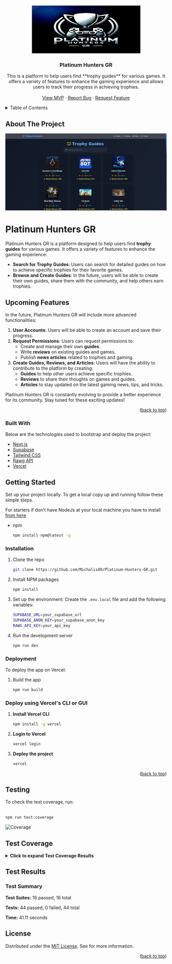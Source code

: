 <div id="top"></div>

<!-- PROJECT LOGO -->
<br />
<div align="center">
    <img src="assets/platinum-hunters-gr.png" alt="Logo" width="339" height="149">

  <h3 align="center">Platinum Hunters GR</h3>

  <p align="center">
    This is a platform to help users find **trophy guides** for various games. It offers a variety of features to enhance the gaming experience and allows users to track their progress in achieving trophies.
    <br />
    <br />
    <a href="https://platinum-hunters-gr.vercel.app/" target="_blank">View MVP</a>
    ·
    <a href="https://platinum-hunters-gr.vercel.app/pages/contact">Report Bug</a>
    ·
    <a href="https://github.com/Michalis89/Platinum-Hunters-GR/issues">Request Feature</a>
  </p>
</div>

<!-- TABLE OF CONTENTS -->
<details>
  <summary>Table of Contents</summary>
  <ol>
    <li>
      <a href="#about-the-project">About The Project</a>
      <ul>
        <li><a href="#built-with">Built With</a></li>
      </ul>
    </li>
    <li>
      <a href="#getting-started">Getting Started</a>
      <ul>
        <li><a href="#installation">Installation</a></li>
        <li><a href="#deployment">Deployment</a></li>
      </ul>
    </li>
    <li><a href="#api-usage">API</a></li>
    <li><a href="#license">License</a></li>
  </ol>
</details>

<!-- ABOUT THE PROJECT -->

## About The Project

<div id="about-the-project"></div>

[![Product Name Screen Shot][product-screenshot]](https://platinum-hunters-gr.vercel.app/pages/guide)

# Platinum Hunters GR

Platinum Hunters GR is a platform designed to help users find **trophy guides** for various games. It offers a variety of features to enhance the gaming experience:

- **Search for Trophy Guides**: Users can search for detailed guides on how to achieve specific trophies for their favorite games.
- **Browse and Create Guides**: In the future, users will be able to create their own guides, share them with the community, and help others earn trophies.

## Upcoming Features

In the future, Platinum Hunters GR will include more advanced functionalities:

1. **User Accounts**: Users will be able to create an account and save their progress.
2. **Request Permissions**: Users can request permissions to:
   - Create and manage their own **guides**.
   - Write **reviews** on existing guides and games.
   - Publish **news articles** related to trophies and gaming.
3. **Create Guides, Reviews, and Articles**: Users will have the ability to contribute to the platform by creating:
   - **Guides** to help other users achieve specific trophies.
   - **Reviews** to share their thoughts on games and guides.
   - **Articles** to stay updated on the latest gaming news, tips, and tricks.

Platinum Hunters GR is constantly evolving to provide a better experience for its community. Stay tuned for these exciting updates!

<p align="right">(<a href="#top">back to top</a>)</p>

### Built With

<div id="built-with"></div>

Below are the technologies used to bootstrap and deploy the project:

- [Next.js](https://nextjs.org/)
- [Supabase](https://supabase.io/)
- [Tailwind CSS](https://tailwindcss.com/)
- [Rawg API](https://rawg.io/apidocs)
- [Vercel](https://vercel.com/)

<!-- GETTING STARTED -->

## Getting Started

<div id="getting-started"></div>

Set up your project locally.
To get a local copy up and running follow these simple steps.

For starters if don't have NodeJs at your local machine you have to install <a href="https://nodejs.org/en/download/">from here</a>

- npm

  ```sh
  npm install npm@latest -g

  ```

### Installation

<div id="installation"></div>

1. Clone the repo

   ```sh
   git clone https://github.com/Michalis89/Platinum-Hunters-GR.git

   ```

2. Install NPM packages

   ```sh
   npm install

   ```

3. Set up the environment:
   Create the `.env.local` file and add the following variables:

   ```sh
   SUPABASE_URL=your_supabase_url
   SUPABASE_ANON_KEY=your_supabase_anon_key
   RAWG_API_KEY=your_api_key

   ```

4. Run the development server

   ```sh
   npm run dev

   ```

### Deployment

<div id="deployment"></div>

To deploy the app on Vercel:

1. Build the app

   ```sh
   npm run build

   ```

### Deploy using Vercel's CLI or GUI

1. **Install Vercel CLI**

   ```sh
   npm install -g vercel

   ```

2. **Login to Vercel**

   ```sh
   vercel login

   ```

3. **Deploy the project**

   ```sh
   vercel

   ```

  <p align="right">(<a href="#top">back to top</a>)</p>

## Testing

To check the test coverage, run:

```sh

npm run test:coverage

```

![Coverage](https://coveralls.io/repos/github/Michalis89/Platinum-Hunters-GR/badge.svg?branch=develop)

## Test Coverage

<details id="results">
  <summary><strong>Click to expand Test Coverage Results</strong></summary>
  <div>
    <table>
      <tr><th>File</th><th>% Stmts</th><th>% Branch</th><th>% Funcs</th><th>% Lines</th><th>Uncovered Line #s</th></tr>
      <tr>
        <td><strong>All files</strong></td>
        <td><span style="color: red;">14.54%</span></td>
        <td><span style="color: orange;">53.19%</span></td>
        <td><span style="color: red;">26.67%</span></td>
        <td><span style="color: red;">14.54%</span></td>
        <td>-</td>
      </tr>
<tr>
<td>layout.tsx</td>
<td><span style="color: red;">0.00%</span></td>
<td><span style="color: red;">0.00%</span></td>
<td><span style="color: red;">0.00%</span></td>
<td><span style="color: red;">0.00%</span></td>
<td>-</td>
</tr>
<tr>
<td>page.tsx</td>
<td><span style="color: green;">100.00%</span></td>
<td><span style="color: green;">100.00%</span></td>
<td><span style="color: green;">100.00%</span></td>
<td><span style="color: green;">100.00%</span></td>
<td>-</td>
</tr>
<tr>
<td>route.ts</td>
<td><span style="color: red;">0.00%</span></td>
<td><span style="color: red;">0.00%</span></td>
<td><span style="color: red;">0.00%</span></td>
<td><span style="color: red;">0.00%</span></td>
<td>-</td>
</tr>
<tr>
<td>route.ts</td>
<td><span style="color: red;">0.00%</span></td>
<td><span style="color: red;">0.00%</span></td>
<td><span style="color: red;">0.00%</span></td>
<td><span style="color: red;">0.00%</span></td>
<td>-</td>
</tr>
<tr>
<td>route.ts</td>
<td><span style="color: red;">0.00%</span></td>
<td><span style="color: red;">0.00%</span></td>
<td><span style="color: red;">0.00%</span></td>
<td><span style="color: red;">0.00%</span></td>
<td>-</td>
</tr>
<tr>
<td>route.ts</td>
<td><span style="color: red;">0.00%</span></td>
<td><span style="color: red;">0.00%</span></td>
<td><span style="color: red;">0.00%</span></td>
<td><span style="color: red;">0.00%</span></td>
<td>-</td>
</tr>
<tr>
<td>route.ts</td>
<td><span style="color: red;">0.00%</span></td>
<td><span style="color: red;">0.00%</span></td>
<td><span style="color: red;">0.00%</span></td>
<td><span style="color: red;">0.00%</span></td>
<td>-</td>
</tr>
<tr>
<td>route.ts</td>
<td><span style="color: red;">0.00%</span></td>
<td><span style="color: red;">0.00%</span></td>
<td><span style="color: red;">0.00%</span></td>
<td><span style="color: red;">0.00%</span></td>
<td>-</td>
</tr>
<tr>
<td>route.ts</td>
<td><span style="color: red;">0.00%</span></td>
<td><span style="color: red;">0.00%</span></td>
<td><span style="color: red;">0.00%</span></td>
<td><span style="color: red;">0.00%</span></td>
<td>-</td>
</tr>
<tr>
<td>route.ts</td>
<td><span style="color: red;">0.00%</span></td>
<td><span style="color: red;">0.00%</span></td>
<td><span style="color: red;">0.00%</span></td>
<td><span style="color: red;">0.00%</span></td>
<td>-</td>
</tr>
<tr>
<td>route.ts</td>
<td><span style="color: red;">0.00%</span></td>
<td><span style="color: red;">0.00%</span></td>
<td><span style="color: red;">0.00%</span></td>
<td><span style="color: red;">0.00%</span></td>
<td>-</td>
</tr>
<tr>
<td>route.ts</td>
<td><span style="color: red;">0.00%</span></td>
<td><span style="color: red;">0.00%</span></td>
<td><span style="color: red;">0.00%</span></td>
<td><span style="color: red;">0.00%</span></td>
<td>-</td>
</tr>
<tr>
<td>route.ts</td>
<td><span style="color: red;">0.00%</span></td>
<td><span style="color: red;">0.00%</span></td>
<td><span style="color: red;">0.00%</span></td>
<td><span style="color: red;">0.00%</span></td>
<td>-</td>
</tr>
<tr>
<td>route.ts</td>
<td><span style="color: red;">0.00%</span></td>
<td><span style="color: red;">0.00%</span></td>
<td><span style="color: red;">0.00%</span></td>
<td><span style="color: red;">0.00%</span></td>
<td>-</td>
</tr>
<tr>
<td>Navbar.tsx</td>
<td><span style="color: green;">100.00%</span></td>
<td><span style="color: green;">100.00%</span></td>
<td><span style="color: orange;">66.67%</span></td>
<td><span style="color: green;">100.00%</span></td>
<td>-</td>
</tr>
<tr>
<td>NavbarWrapper.tsx</td>
<td><span style="color: green;">100.00%</span></td>
<td><span style="color: green;">100.00%</span></td>
<td><span style="color: green;">100.00%</span></td>
<td><span style="color: green;">100.00%</span></td>
<td>-</td>
</tr>
<tr>
<td>BugReportForm.tsx</td>
<td><span style="color: red;">0.00%</span></td>
<td><span style="color: red;">0.00%</span></td>
<td><span style="color: red;">0.00%</span></td>
<td><span style="color: red;">0.00%</span></td>
<td>-</td>
</tr>
<tr>
<td>FeatureRequestForm.tsx</td>
<td><span style="color: red;">0.00%</span></td>
<td><span style="color: red;">0.00%</span></td>
<td><span style="color: red;">0.00%</span></td>
<td><span style="color: red;">0.00%</span></td>
<td>-</td>
</tr>
<tr>
<td>GeneralQuestionForm.tsx</td>
<td><span style="color: red;">0.00%</span></td>
<td><span style="color: red;">0.00%</span></td>
<td><span style="color: red;">0.00%</span></td>
<td><span style="color: red;">0.00%</span></td>
<td>-</td>
</tr>
<tr>
<td>NewGuideForm.tsx</td>
<td><span style="color: red;">0.00%</span></td>
<td><span style="color: red;">0.00%</span></td>
<td><span style="color: red;">0.00%</span></td>
<td><span style="color: red;">0.00%</span></td>
<td>-</td>
</tr>
<tr>
<td>SupportForm.tsx</td>
<td><span style="color: red;">0.00%</span></td>
<td><span style="color: red;">0.00%</span></td>
<td><span style="color: red;">0.00%</span></td>
<td><span style="color: red;">0.00%</span></td>
<td>-</td>
</tr>
<tr>
<td>EditGuideButton.tsx</td>
<td><span style="color: red;">0.00%</span></td>
<td><span style="color: red;">0.00%</span></td>
<td><span style="color: red;">0.00%</span></td>
<td><span style="color: red;">0.00%</span></td>
<td>-</td>
</tr>
<tr>
<td>GameDetailsInfo.tsx</td>
<td><span style="color: red;">0.00%</span></td>
<td><span style="color: red;">0.00%</span></td>
<td><span style="color: red;">0.00%</span></td>
<td><span style="color: red;">0.00%</span></td>
<td>-</td>
</tr>
<tr>
<td>GamePlatforms.tsx</td>
<td><span style="color: red;">0.00%</span></td>
<td><span style="color: red;">0.00%</span></td>
<td><span style="color: red;">0.00%</span></td>
<td><span style="color: red;">0.00%</span></td>
<td>-</td>
</tr>
<tr>
<td>GuideStats.tsx</td>
<td><span style="color: red;">0.00%</span></td>
<td><span style="color: red;">0.00%</span></td>
<td><span style="color: red;">0.00%</span></td>
<td><span style="color: red;">0.00%</span></td>
<td>-</td>
</tr>
<tr>
<td>TrophyGuides.tsx</td>
<td><span style="color: red;">0.00%</span></td>
<td><span style="color: red;">0.00%</span></td>
<td><span style="color: red;">0.00%</span></td>
<td><span style="color: red;">0.00%</span></td>
<td>-</td>
</tr>
<tr>
<td>TrophyStats.tsx</td>
<td><span style="color: red;">0.00%</span></td>
<td><span style="color: red;">0.00%</span></td>
<td><span style="color: red;">0.00%</span></td>
<td><span style="color: red;">0.00%</span></td>
<td>-</td>
</tr>
<tr>
<td>UpdateGameInfoButton.tsx</td>
<td><span style="color: red;">0.00%</span></td>
<td><span style="color: red;">0.00%</span></td>
<td><span style="color: red;">0.00%</span></td>
<td><span style="color: red;">0.00%</span></td>
<td>-</td>
</tr>
<tr>
<td>GameCard.tsx</td>
<td><span style="color: green;">100.00%</span></td>
<td><span style="color: green;">100.00%</span></td>
<td><span style="color: green;">100.00%</span></td>
<td><span style="color: green;">100.00%</span></td>
<td>-</td>
</tr>
<tr>
<td>GameGrid.tsx</td>
<td><span style="color: green;">100.00%</span></td>
<td><span style="color: green;">100.00%</span></td>
<td><span style="color: green;">100.00%</span></td>
<td><span style="color: green;">100.00%</span></td>
<td>-</td>
</tr>
<tr>
<td>SearchBar.tsx</td>
<td><span style="color: green;">100.00%</span></td>
<td><span style="color: green;">100.00%</span></td>
<td><span style="color: green;">100.00%</span></td>
<td><span style="color: green;">100.00%</span></td>
<td>-</td>
</tr>
<tr>
<td>AlertMessage.tsx</td>
<td><span style="color: green;">100.00%</span></td>
<td><span style="color: green;">100.00%</span></td>
<td><span style="color: green;">100.00%</span></td>
<td><span style="color: green;">100.00%</span></td>
<td>-</td>
</tr>
<tr>
<td>Badge.tsx</td>
<td><span style="color: red;">0.00%</span></td>
<td><span style="color: red;">0.00%</span></td>
<td><span style="color: red;">0.00%</span></td>
<td><span style="color: red;">0.00%</span></td>
<td>-</td>
</tr>
<tr>
<td>Button.tsx</td>
<td><span style="color: red;">0.00%</span></td>
<td><span style="color: red;">0.00%</span></td>
<td><span style="color: red;">0.00%</span></td>
<td><span style="color: red;">0.00%</span></td>
<td>-</td>
</tr>
<tr>
<td>Card.tsx</td>
<td><span style="color: red;">0.00%</span></td>
<td><span style="color: red;">0.00%</span></td>
<td><span style="color: red;">0.00%</span></td>
<td><span style="color: red;">0.00%</span></td>
<td>-</td>
</tr>
<tr>
<td>Dropdown.tsx</td>
<td><span style="color: red;">0.00%</span></td>
<td><span style="color: red;">0.00%</span></td>
<td><span style="color: red;">0.00%</span></td>
<td><span style="color: red;">0.00%</span></td>
<td>-</td>
</tr>
<tr>
<td>FormErrorMessage.tsx</td>
<td><span style="color: red;">0.00%</span></td>
<td><span style="color: red;">0.00%</span></td>
<td><span style="color: red;">0.00%</span></td>
<td><span style="color: red;">0.00%</span></td>
<td>-</td>
</tr>
<tr>
<td>Input.tsx</td>
<td><span style="color: red;">0.00%</span></td>
<td><span style="color: red;">0.00%</span></td>
<td><span style="color: red;">0.00%</span></td>
<td><span style="color: red;">0.00%</span></td>
<td>-</td>
</tr>
<tr>
<td>Skeleton.tsx</td>
<td><span style="color: green;">100.00%</span></td>
<td><span style="color: green;">100.00%</span></td>
<td><span style="color: green;">100.00%</span></td>
<td><span style="color: green;">100.00%</span></td>
<td>-</td>
</tr>
<tr>
<td>UnderConstruction.tsx</td>
<td><span style="color: green;">97.10%</span></td>
<td><span style="color: green;">80.00%</span></td>
<td><span style="color: green;">100.00%</span></td>
<td><span style="color: green;">97.10%</span></td>
<td>-</td>
</tr>
<tr>
<td>page.tsx</td>
<td><span style="color: red;">0.00%</span></td>
<td><span style="color: red;">0.00%</span></td>
<td><span style="color: red;">0.00%</span></td>
<td><span style="color: red;">0.00%</span></td>
<td>-</td>
</tr>
<tr>
<td>page.tsx</td>
<td><span style="color: red;">0.00%</span></td>
<td><span style="color: red;">0.00%</span></td>
<td><span style="color: red;">0.00%</span></td>
<td><span style="color: red;">0.00%</span></td>
<td>-</td>
</tr>
<tr>
<td>page.tsx</td>
<td><span style="color: green;">100.00%</span></td>
<td><span style="color: green;">100.00%</span></td>
<td><span style="color: green;">100.00%</span></td>
<td><span style="color: green;">100.00%</span></td>
<td>-</td>
</tr>
<tr>
<td>page.tsx</td>
<td><span style="color: red;">0.00%</span></td>
<td><span style="color: red;">0.00%</span></td>
<td><span style="color: red;">0.00%</span></td>
<td><span style="color: red;">0.00%</span></td>
<td>-</td>
</tr>
<tr>
<td>page.tsx</td>
<td><span style="color: red;">0.00%</span></td>
<td><span style="color: red;">0.00%</span></td>
<td><span style="color: red;">0.00%</span></td>
<td><span style="color: red;">0.00%</span></td>
<td>-</td>
</tr>
<tr>
<td>page.tsx</td>
<td><span style="color: red;">0.00%</span></td>
<td><span style="color: red;">0.00%</span></td>
<td><span style="color: red;">0.00%</span></td>
<td><span style="color: red;">0.00%</span></td>
<td>-</td>
</tr>
<tr>
<td>page.tsx</td>
<td><span style="color: red;">0.00%</span></td>
<td><span style="color: red;">0.00%</span></td>
<td><span style="color: red;">0.00%</span></td>
<td><span style="color: red;">0.00%</span></td>
<td>-</td>
</tr>
<tr>
<td>db.ts</td>
<td><span style="color: red;">0.00%</span></td>
<td><span style="color: red;">0.00%</span></td>
<td><span style="color: red;">0.00%</span></td>
<td><span style="color: red;">0.00%</span></td>
<td>-</td>
</tr>
<tr>
<td>index.ts</td>
<td><span style="color: red;">0.00%</span></td>
<td><span style="color: red;">0.00%</span></td>
<td><span style="color: red;">0.00%</span></td>
<td><span style="color: red;">0.00%</span></td>
<td>-</td>
</tr>
<tr>
<td>selectors.ts</td>
<td><span style="color: red;">0.00%</span></td>
<td><span style="color: red;">0.00%</span></td>
<td><span style="color: red;">0.00%</span></td>
<td><span style="color: red;">0.00%</span></td>
<td>-</td>
</tr>
<tr>
<td>utils.ts</td>
<td><span style="color: red;">0.00%</span></td>
<td><span style="color: red;">0.00%</span></td>
<td><span style="color: red;">0.00%</span></td>
<td><span style="color: red;">0.00%</span></td>
<td>-</td>
</tr>
<tr>
<td>handlers.ts</td>
<td><span style="color: green;">92.00%</span></td>
<td><span style="color: green;">100.00%</span></td>
<td><span style="color: red;">0.00%</span></td>
<td><span style="color: green;">92.00%</span></td>
<td>-</td>
</tr>
<tr>
<td>server.ts</td>
<td><span style="color: green;">100.00%</span></td>
<td><span style="color: green;">100.00%</span></td>
<td><span style="color: red;">0.00%</span></td>
<td><span style="color: green;">100.00%</span></td>
<td>-</td>
</tr>
<tr>
<td>forms.ts</td>
<td><span style="color: red;">0.00%</span></td>
<td><span style="color: red;">0.00%</span></td>
<td><span style="color: red;">0.00%</span></td>
<td><span style="color: red;">0.00%</span></td>
<td>-</td>
</tr>
<tr>
<td>interfaces.ts</td>
<td><span style="color: red;">0.00%</span></td>
<td><span style="color: red;">0.00%</span></td>
<td><span style="color: red;">0.00%</span></td>
<td><span style="color: red;">0.00%</span></td>
<td>-</td>
</tr>
    </table>
  </div>
</details>

## Test Results

<div id="jest-results">
<h3>Test Summary</h3>
<p><strong>Test Suites:</strong> 16 passed, 16 total</p>
<p><strong>Tests:</strong> 44 passed, 0 failed, 44 total</p>
<p><strong>Time:</strong> 41.11 seconds</p>
</div>

## License

Distributed under the [MIT License](./LICENSE.txt). See for more information.

<p align="right">(<a href="#top">back to top</a>)</p>

[product-screenshot]: assets/screenshot.png
